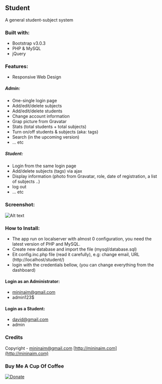 ## Student 
A general student-subject system

### Built with:

- Bootstrap v3.0.3
- PHP & MySQL
- jQuery



### Features:
- Responsive Web Design

##### Admin:

- One-single login page
- Add/edit/delete subjects
- Add/edit/delete students
- Change account information
- Grap picture from Gravatar
- Stats (total students + total subjects)
- Turn on/off students & subjects (aka: tags)
- Search (in the upcoming version)
- ... etc

##### Student:

- Login from the same login page
- Add/delete subjects (tags) via ajax
- Display information (photo from Gravatar, role, date of registration, a list of subjects ..)
- log out
- ... etc



### Screenshot:
![Alt text](https://raw.github.com/mininaim/Student/master/student_mobile_version.png "ScreenShot")


### How to Install:

- The app run on localserver with almost 0 configuration, you need the latest version of PHP and MySQL.
- Create new database and import the file (mysql/database.sql)
- Eit config.inc.php file (read it carefully), e.g: change email, URL (http://localhost/student/)
- login with the credentials bellow, (you can change everything from the dashboard)
    
####  Login as an Administrator:
- mininaim@gmail.com
- admin123$

#### Login as a Student:
- david@gmail.com
- admin


### Credits
Copyright - mininaim@gmail.com
[http://mininaim.com](http://mininaim.com)

### Buy Me A Cup Of Coffee

[![Donate](https://s3.amazonaws.com/listjs/donate-coffee.png)](https://www.paypal.com/cgi-bin/webscr?cmd=_donations&business=mininaim%40gmail%2ecom&lc=US&no_note=0&currency_code=USD&bn=PP%2dDonationsBF%3abtn_donate_SM%2egif%3aNonHostedGuest)

